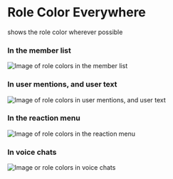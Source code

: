 # Role Color Everywhere

shows the role color wherever possible

### In the member list
![Image of role colors in the member list](https://github.com/user-attachments/assets/b4240d26-ada1-4bb1-a84a-d6e89f325f06)

### In user mentions, and user text
![Image of role colors in user mentions, and user text](https://github.com/user-attachments/assets/76d4a9d4-32c5-414e-9232-4375254af77c)

### In the reaction menu
![Image of role colors in the reaction menu](https://github.com/user-attachments/assets/d8ab8bc9-4ff0-48d8-b5ad-5877c77100e1)

### In voice chats
![Image or role colors in voice chats](https://github.com/user-attachments/assets/5f1984a2-0e5f-4d0d-a6fe-0baa456d0680)
